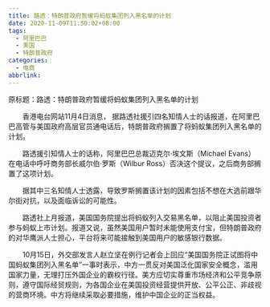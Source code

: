 ```yaml
---
title: 路透：特朗普政府暂缓将蚂蚁集团列入黑名单的计划
date: 2020-11-09T11:50:02+08:00
tags:
  - 阿里巴巴
  - 美国
  - 特朗普政府
categories:
  - 电商
abbrlink:
---
```


原标题：路透：特朗普政府暂缓将蚂蚁集团列入黑名单的计划

　　香港电台网站11月4日消息， 据路透社援引四名知情人士的话报道，在阿里巴巴高管与美国政府高层官员通电话后，特朗普政府搁置了将蚂蚁集团列入黑名单的计划。

　　路透援引知情人士的话称，阿里巴巴总裁迈克尔·埃文斯（Michael Evans）在电话中呼吁商务部长威尔伯·罗斯（Wilbur Ross）否决这个提议，之后商务部搁置了这项计划。

　　据其中三名知情人士透露，导致罗斯搁置该计划的因素包括不想在大选前跟华尔街对抗，以及面临诉讼的可能性。

　　路透社上月报道，美国国务院提出将蚂蚁列入交易黑名单，以阻止美国投资者参与蚂蚁上市计划。报道又说，虽然美国用户暂时未能使用支付宝，但特朗普政府的对华鹰派人士担心，平台将来可能接触到美国用户的敏感银行数据。

　　10月15日，外交部发言人赵立坚在例行记者会上回应“美国国务院正试图将中国蚂蚁集团列入黑名单”一事时表示，中方一贯反对美国泛化国家安全概念，滥用国家力量，无理打压外国企业的霸权行径。美方应切实尊重市场经济和公平竞争原则，遵守国际经贸规则，为各国企业在美国投资经营提供开放、公平公正、非歧视的营商环境。中方将继续采取必要措施，维护中国企业的正当权益。